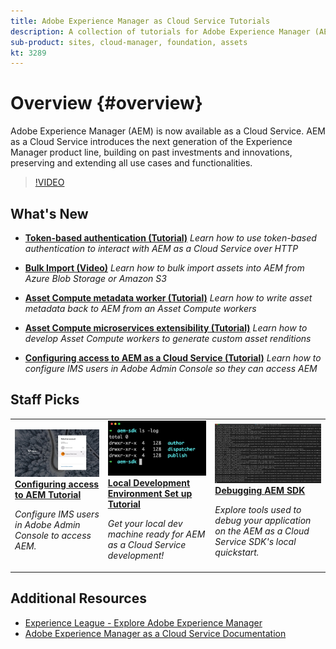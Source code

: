```yaml
---
title: Adobe Experience Manager as Cloud Service Tutorials
description: A collection of tutorials for Adobe Experience Manager (AEM) as a Cloud Service
sub-product: sites, cloud-manager, foundation, assets
kt: 3289
---
```


# Overview {#overview}

Adobe Experience Manager (AEM) is now available as a Cloud Service. AEM as a Cloud Service introduces the next generation of the Experience Manager product line, building on past investments and innovations, preserving and extending all use cases and functionalities.

>[!VIDEO](https://video.tv.adobe.com/v/31085/?quality=12&learn=on)

## What's New

* **[Token-based authentication (Tutorial)](../headless-tutorial/authentication/overview.md)**
    *Learn how to use token-based authentication to interact with AEM as a Cloud Service over HTTP*

* **[Bulk Import (Video)](./migration/bulk-import.md)**
    *Learn how to bulk import assets into AEM from Azure Blob Storage or Amazon S3*

* **[Asset Compute metadata worker (Tutorial)](./asset-compute/advanced/metadata.md)**
    *Learn how to write asset metadata back to AEM from an Asset Compute workers*

* **[Asset Compute microservices extensibility (Tutorial)](./asset-compute/overview.md)**
    *Learn how to develop  Asset Compute workers to generate custom asset renditions*

* **[Configuring access to AEM as a Cloud Service (Tutorial)](./accessing/overview.md)**
    *Learn how to configure IMS users in Adobe Admin Console so they can access AEM*


## Staff Picks

<table>
   <td>
      <a href="./accessing/overview.md">
      <img alt="Configuring access to AEM as a Cloud Service" src="./assets/overview/staff-pick__accessing.png"/>
      </a>
      <div>
         <a href="./accessing/overview.md">
         <strong>Configuring access to AEM Tutorial</strong>
         </a>
      </div>
      <p>
         <em>Configure IMS users in Adobe Admin Console to access AEM.</em>
      <p>
   </td>   
   <td>
      <a href="./local-development-environment/overview.md">
      <img alt="Local Development Environment Set up Tutorial" src="./assets/overview/staff-pick__local-development-environment-set-up.png"/>
      </a>
      <div>
         <a href="./local-development-environment/overview.md">
         <strong>Local Development Environment Set up Tutorial</strong>
         </a>
      </div>
      <p>
         <em>Get your local dev machine ready for AEM as a Cloud Service development!</em>
      <p>
   </td>   
   <td>
      <a href="./debugging/aem-sdk-local-quickstart/overview.md">
      <img alt="Debugging AEM SDK’s local quickstart" src="./assets/overview/staff-pick__debugging.png"/>
      </a>
      <div>
         <a href="./debugging/aem-sdk-local-quickstart/overview.md">
         <strong>Debugging AEM SDK</strong>
         </a>
      </div>
      <p>
         <em>Explore tools used to debug your application on the AEM as a Cloud Service SDK's local quickstart.</em>
      <p>
   </td>
</table>

## Additional Resources

* [Experience League - Explore Adobe Experience Manager](https://experienceleague.adobe.com/#recommended/solutions/experience-manager)
* [Adobe Experience Manager as a Cloud Service Documentation](https://docs.adobe.com/content/help/en/experience-manager-cloud-service/landing/home.html)
